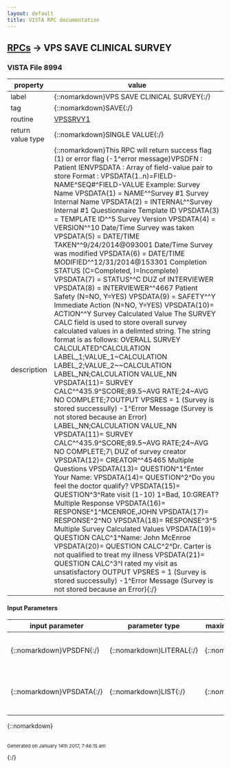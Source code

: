 ```yaml
---
layout: default
title: VISTA RPC documentation
---
```




## [RPCs](TableOfContent.md) &#8594; VPS SAVE CLINICAL SURVEY 



### VISTA File 8994 


 property | value 
--- | --- 
 label | {::nomarkdown}VPS SAVE CLINICAL SURVEY{:/}
 tag | {::nomarkdown}SAVE{:/}
 routine | [VPSSRVY1](http://code.osehra.org/dox/Routine_VPSSRVY1_source.html)
 return value type | {::nomarkdown}SINGLE VALUE{:/}
 description | {::nomarkdown}This RPC will return success flag (1) or error flag (-1^error message)VPSDFN  : Patient IENVPSDATA : Array of field-value pair to store    Format : VPSDATA(1..n)=FIELD-NAME^SEQ#^FIELD-VALUE    Example:                        Survey Name            VPSDATA(1) = NAME^^Survey #1                         Survey Internal Name            VPSDATA(2) = INTERNAL^^Survey Internal #1                         Questionnaire Template ID            VPSDATA(3) = TEMPLATE ID^^5                            Survey Version            VPSDATA(4) = VERSION^^10                           Date/Time Survey was taken                                VPSDATA(5) = DATE/TIME TAKEN^^9/24/2014@093001                         Date/Time Survey was modified            VPSDATA(6) = DATE/TIME MODIFIED^^12/31/2014@153301                        Completion STATUS (C=Completed, I=Incomplete)            VPSDATA(7) = STATUS^^C                        DUZ of INTERVIEWER            VPSDATA(8) = INTERVIEWER^^4667                        Patient Safety (N=NO, Y=YES)            VPSDATA(9) = SAFETY^^Y                         Immediate Action (N=NO, Y=YES)                                  VPSDATA(10)= ACTION^^Y                         Survey Calculated Value                                   The SURVEY CALC field is used to store overall survey             calculated values in a delimted string.  The string             format is as follows:                         OVERALL SURVEY CALCULATED^CALCULATION LABEL_1;VALUE_1~CALCULATION LABEL_2;VALUE_2~~CALCULATION LABEL_NN;CALCULATION VALUE_NN                                   VPSDATA(11)= SURVEY CALC^^435.9^SCORE;89.5~AVG RATE;24~AVG NO COMPLETE;7OUTPUT  VPSRES =  1                   (Survey is stored successully)           -1^Error Message     (Survey is not stored because an Error) LABEL_NN;CALCULATION VALUE_NN                             VPSDATA(11)= SURVEY CALC^^435.9^SCORE;89.5~AVG RATE;24~AVG NO COMPLETE;7\                       DUZ of survey creator                     VPSDATA(12)= CREATOR^^45465              Multiple Questions            VPSDATA(13)= QUESTION^1^Enter Your Name:            VPSDATA(14)= QUESTION^2^Do you feel the doctor qualify?            VPSDATA(15)= QUESTION^3^Rate visit (1-10) 1=Bad, 10:GREAT?   Multiple Response            VPSDATA(16)= RESPONSE^1^MCENROE,JOHN            VPSDATA(17)= RESPONSE^2^NO            VPSDATA(18)= RESPONSE^3^5   Multiple Survey Calculated Values            VPSDATA(19)= QUESTION CALC^1^Name: John McEnroe            VPSDATA(20)= QUESTION CALC^2^Dr. Carter is not qualified to treat my illness            VPSDATA(21)= QUESTION CALC^3^I rated my visit as unsatisfactory OUTPUT  VPSRES =  1                   (Survey is stored successully)           -1^Error Message     (Survey is not stored because an Error){:/}

#### Input Parameters

| input parameter | parameter type | maximum data length | required | description | 
| --- | --- | --- | --- | --- | 
| {::nomarkdown}VPSDFN{:/} | {::nomarkdown}LITERAL{:/} | {::nomarkdown}9{:/} | {::nomarkdown}true{:/} | {::nomarkdown}Patient ID (DFN) who enters the Clinical Survey Questionannire {:/} | 
| {::nomarkdown}VPSDATA{:/} | {::nomarkdown}LIST{:/} | {::nomarkdown}255{:/} | {::nomarkdown}true{:/} | {::nomarkdown}Array of Data containing Clinical Survey Questionnaire to be stored in VistA.{:/} | 

{::nomarkdown} <br/><br/><p style="font-size: 11px">Generated on January 14th 2017, 7:46:15 am</p>{:/}